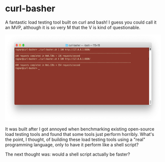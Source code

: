 # curl-basher

A fantastic load testing tool built on curl and bash! I guess you could call
it an MVP, although it is so very M that the V is kind of questionable.

<p align="center"><img src="curl-basher.png" alt="curl-basher" height="282"></p>

It was built after I got annoyed when benchmarking existing open-source load
testing tools and found that some tools just perform horribly. What's the
point, I thought, of building these load testing tools using a "real" 
programming language, only to have it perform like a shell script?

The next thought was: would a shell script actually be faster?



